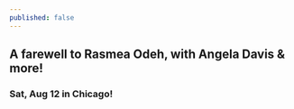 ```yaml
---
published: false
---
```

## A farewell to Rasmea Odeh, with Angela Davis & more! 
### Sat, Aug 12 in Chicago!
